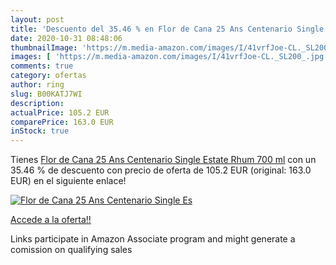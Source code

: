 ```yaml
---
layout: post
title: 'Descuento del 35.46 % en Flor de Cana 25 Ans Centenario Single Es'
date: 2020-10-31 08:48:06
thumbnailImage: 'https://m.media-amazon.com/images/I/41vrfJoe-CL._SL200_.jpg'
images: [ 'https://m.media-amazon.com/images/I/41vrfJoe-CL._SL200_.jpg' ]
comments: true
category: ofertas
author: ring
slug: B00KATJ7WI
description:
actualPrice: 105.2 EUR
comparePrice: 163.0 EUR
inStock: true
---
```


Tienes [Flor de Cana 25 Ans Centenario Single Estate Rhum 700 ml](https://www.amazon.fr/dp/B00KATJ7WI/?tag=tolees0d-21) con un 35.46 % de descuento con precio de oferta de 105.2 EUR (original: 163.0 EUR) en el siguiente enlace!

[![Flor de Cana 25 Ans Centenario Single Es](https://m.media-amazon.com/images/I/41vrfJoe-CL._SL200_.jpg)](https://www.amazon.fr/dp/B00KATJ7WI/?tag=tolees0d-21)

[Accede a la oferta!!](https://www.amazon.fr/dp/B00KATJ7WI/?tag=tolees0d-21)

Links participate in Amazon Associate program and might generate a comission on qualifying sales


